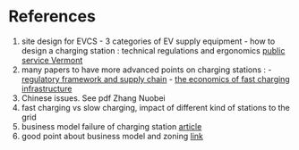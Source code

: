 # References

  1. site design for EVCS
    - 3 categories of EV supply equipment
    - how to design a charging station : technical regulations and ergonomics
[public service Vermont](http://publicservice.vermont.gov/sites/psd/files/Quick_Links/Transportation_LandUse/Goal1/NYSERDA%20Site-Design-for-EV-Charging-Stations_7%2019%2012.pdf
 "it s cool")
  2. many papers to have more advanced points on charging stations :
    - [regulatory framework and supply chain](http://www.sciencedirect.com/science/article/pii/S0301421511005696)
    - [the economics of fast charging infrastructure](http://ac.els-cdn.com/S0301421511010470/1-s2.0-S0301421511010470-main.pdf?_tid=8bd248d8-d6c3-11e4-8b90-00000aacb360&acdnat=1427709788_9d1e7e23f0fdc9e141548ec66fed77df)
  3. Chinese issues. See pdf Zhang Nuobei
  4. fast charging vs slow charging, impact of different kind of stations to the grid
  5. business model failure of charging station
    [article](http://www.plugincars.com/better-place-hawaii-failure-proves-business-models-must-change-127870.html)
  6. good point about business model and zoning
    [link](http://www.greencarreports.com/news/1087832_how-to-site-electric-car-charging-stations-its-the-parking-stupid)
